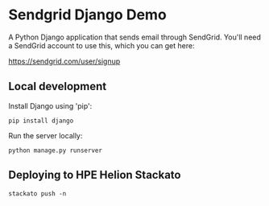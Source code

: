 # Sendgrid Django Demo 

A Python Django application that sends email through SendGrid. You'll
need a SendGrid account to use this, which you can get here:

 https://sendgrid.com/user/signup

## Local development

Install Django using 'pip':

    pip install django

Run the server locally:

    python manage.py runserver

## Deploying to HPE Helion Stackato

    stackato push -n
